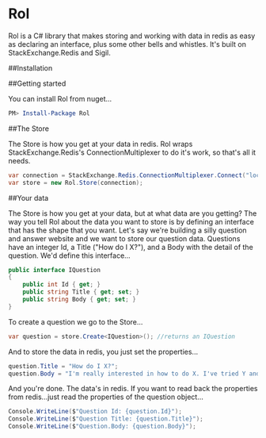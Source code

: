 # Rol

Rol is a C# library that makes storing and working with data in redis as easy as declaring an interface, plus some other bells and whistles. It's built on StackExchange.Redis and Sigil.

##Installation



##Getting started

You can install Rol from nuget...

```powershell
PM> Install-Package Rol
```

##The Store

The Store is how you get at your data in redis. Rol wraps StackExchange.Redis's ConnectionMultiplexer to do it's work, so that's all it needs.

```c#
var connection = StackExchange.Redis.ConnectionMultiplexer.Connect("localhost");
var store = new Rol.Store(connection);
```

##Your data

The Store is how you get at your data, but at what data are you getting? The way you tell Rol about the data you want to store is by defining an interface that has the shape that you want. Let's say we're building a silly question and answer website and we want to store our question data. Questions have an integer Id, a Title ("How do I X?"), and a Body with the detail of the question. We'd define this interface...

```c#
public interface IQuestion
{
    public int Id { get; }
    public string Title { get; set; }
    public string Body { get; set; }
}
```

To create a question we go to the Store...

```c#
var question = store.Create<IQuestion>(); //returns an IQuestion
```

And to store the data in redis, you just set the properties...

```c#
question.Title = "How do I X?";
question.Body = "I'm really interested in how to do X. I've tried Y and Z but they don't seem to be X. How do I do X?"
```

And you're done. The data's in redis. If you want to read back the properties from redis...just read the properties of the question object...

```c#
Console.WriteLine($"Question Id: {question.Id}");
Console.WriteLine($"Question Title: {question.Title}");
Console.WriteLine($"Question.Body: {question.Body}");
```

